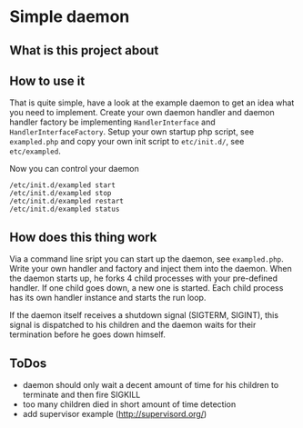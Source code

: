 # Simple daemon

## What is this project about

## How to use it

That is quite simple, have a look at the example daemon to get an idea what you need to implement.
Create your own daemon handler and daemon handler factory be implementing `HandlerInterface` and `HandlerInterfaceFactory`.
Setup your own startup php script, see `exampled.php` and copy your own init script to `etc/init.d/`, see `etc/exampled`.

Now you can control your daemon

    /etc/init.d/exampled start
    /etc/init.d/exampled stop
    /etc/init.d/exampled restart
    /etc/init.d/exampled status    

## How does this thing work

Via a command line sript you can start up the daemon, see `exampled.php`. Write your own handler and factory and inject them into the daemon.
When the daemon starts up, he forks 4 child processes with your pre-defined handler. If one child goes down, a new one is started.
Each child process has its own handler instance and starts the run loop.

If the daemon itself receives a shutdown signal (SIGTERM, SIGINT), this signal is dispatched to his children and the daemon waits for their termination before he goes down himself.

## ToDos

- daemon should only wait a decent amount of time for his children to terminate and then fire SIGKILL
- too many children died in short amount of time detection
- add supervisor example (http://supervisord.org/)
